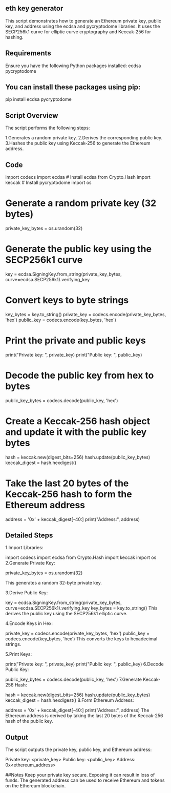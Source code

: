 ## eth key generator 
This script demonstrates how to generate an Ethereum private key, public key, and address using the ecdsa and pycryptodome libraries. It uses the SECP256k1 curve for elliptic curve cryptography and Keccak-256 for hashing.

## Requirements
Ensure you have the following Python packages installed:
ecdsa
pycryptodome
## You can install these packages using pip:

pip install ecdsa pycryptodome

## Script Overview
The script performs the following steps:

1.Generates a random private key.
2.Derives the corresponding public key.
3.Hashes the public key using Keccak-256 to generate the Ethereum address.
## Code

import codecs
import ecdsa                    # Install ecdsa
from Crypto.Hash import keccak  # Install pycryptodome
import os

# Generate a random private key (32 bytes)
private_key_bytes = os.urandom(32)

# Generate the public key using the SECP256k1 curve
key = ecdsa.SigningKey.from_string(private_key_bytes, curve=ecdsa.SECP256k1).verifying_key

# Convert keys to byte strings
key_bytes = key.to_string()
private_key = codecs.encode(private_key_bytes, 'hex')
public_key = codecs.encode(key_bytes, 'hex')

# Print the private and public keys
print("Private key: ", private_key)
print("Public key: ", public_key)

# Decode the public key from hex to bytes
public_key_bytes = codecs.decode(public_key, 'hex')

# Create a Keccak-256 hash object and update it with the public key bytes
hash = keccak.new(digest_bits=256)
hash.update(public_key_bytes)
keccak_digest = hash.hexdigest()

# Take the last 20 bytes of the Keccak-256 hash to form the Ethereum address
address = '0x' + keccak_digest[-40:]
print("Address:", address)
## Detailed Steps
1.Import Libraries:

import codecs
import ecdsa
from Crypto.Hash import keccak
import os
2.Generate Private Key:

private_key_bytes = os.urandom(32)

This generates a random 32-byte private key.

3.Derive Public Key:

key = ecdsa.SigningKey.from_string(private_key_bytes, curve=ecdsa.SECP256k1).verifying_key
key_bytes = key.to_string()
This derives the public key using the SECP256k1 elliptic curve.

4.Encode Keys in Hex:

private_key = codecs.encode(private_key_bytes, 'hex')
public_key = codecs.encode(key_bytes, 'hex')
This converts the keys to hexadecimal strings.

5.Print Keys:

print("Private key: ", private_key)
print("Public key: ", public_key)
6.Decode Public Key:

public_key_bytes = codecs.decode(public_key, 'hex')
7.Generate Keccak-256 Hash:

hash = keccak.new(digest_bits=256)
hash.update(public_key_bytes)
keccak_digest = hash.hexdigest()
8.Form Ethereum Address:

address = '0x' + keccak_digest[-40:]
print("Address:", address)
The Ethereum address is derived by taking the last 20 bytes of the Keccak-256 hash of the public key.

## Output
The script outputs the private key, public key, and Ethereum address:

Private key:  <private_key>
Public key:  <public_key>
Address: 0x<ethereum_address>

##Notes
Keep your private key secure. Exposing it can result in loss of funds.
The generated address can be used to receive Ethereum and tokens on the Ethereum blockchain.
